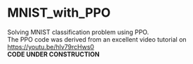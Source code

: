 # MNIST_with_PPO
Solving MNIST classification problem using PPO.\
The PPO code was derived from an excellent video tutorial on https://youtu.be/hlv79rcHws0 \
**CODE UNDER CONSTRUCTION**
